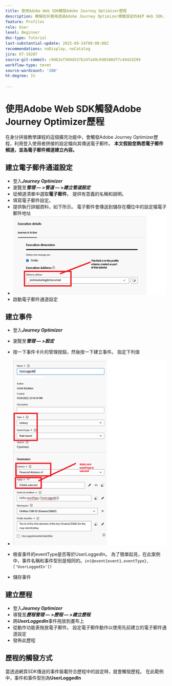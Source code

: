 ```yaml
---
title: 使用Adobe Web SDK觸發Adobe Journey Optimizer歷程
description: 瞭解如何善用透過Adobe Journey Optimizer標籤設定的AEP Web SDK，從使用者登入等網站事件開始Adobe Experience Platform歷程
feature: Profiles
role: User
level: Beginner
doc-type: Tutorial
last-substantial-update: 2025-09-24T00:00:00Z
recommendations: noDisplay, noCatalog
jira: KT-19287
source-git-commit: c9d62ef509d557b2dfa49c698580df7c4942d299
workflow-type: tm+mt
source-wordcount: '280'
ht-degree: 1%

---
```


# 使用Adobe Web SDK觸發Adobe Journey Optimizer歷程

在身分拼接教學課程的這個擴充功能中，會觸發Adobe Journey Optimizer歷程，利用登入使用者拼接的設定檔向其傳送電子郵件。 **本文假設您熟悉電子郵件頻道，並為電子郵件頻道建立內容。**

## 建立電子郵件通道設定

* 登入&#x200B;_&#x200B;**Journey Optimizer**&#x200B;_
* 瀏覽至&#x200B;_&#x200B;**管理 — >管道 — >建立管道設定**&#x200B;_
* 從頻道清單中選取&#x200B;**電子郵件**。 提供有意義的名稱和說明。
* 填寫電子郵件設定。
* 提供執行詳細資料，如下所示。 電子郵件會傳送到儲存在欄位中的設定檔電子郵件地址
* ![電子郵件管道](assets/email-channel-execution.png)
* 啟動電子郵件通道設定

## 建立事件

* 登入&#x200B;_&#x200B;**Journey Optimizer**&#x200B;_
* 瀏覽至&#x200B;_&#x200B;**管理 — >設定**&#x200B;_
* 按一下事件卡片的管理按鈕，然後按一下建立事件。 指定下列值
* ![歷程事件](assets/journey-event.png)

* 檢查事件的eventType是否等於UserLoggedIn。 為了簡單起見，在此案例中，事件名稱和事件型別是相同的。`in(@event{event1.eventType}, ['UserLoggedIn'])`
* 儲存事件

## 建立歷程

* 登入&#x200B;_&#x200B;**Journey Optimizer**&#x200B;_
* 導覽至&#x200B;_&#x200B;**歷程管理 — >歷程 — >建立歷程**&#x200B;_
* 將&#x200B;_&#x200B;**UserLoggedIn**&#x200B;_&#x200B;事件拖放到畫布上
* 從動作功能表拖放電子郵件。 設定電子郵件動作以使用先前建立的電子郵件通道設定
* 發佈此歷程

## 歷程的觸發方式

當透過網頁SDK傳送的事件裝載符合歷程中的設定時，就會觸發歷程。 在此範例中，事件和事件型別為&#x200B;**UserLoggedIn**



